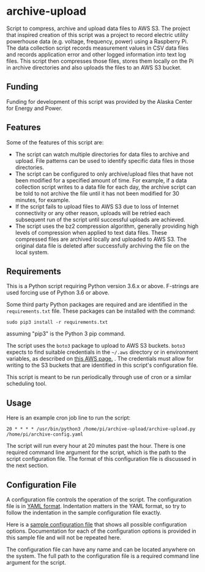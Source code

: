 # archive-upload
Script to compress, archive and upload data files to AWS S3.  The project
that inspired creation of this script was a project to record electric utility
powerhouse data (e.g. voltage, frequency, power) using a Raspberry Pi.  The
data collection script records measurement values in CSV data files and records
application error and other logged information into text log files.  This script
then compresses those files, stores them locally on the Pi in archive directories
and also uploads the files to an AWS S3 bucket.

## Funding

Funding for development of this script was provided by the Alaska Center for 
Energy and Power. 

## Features

Some of the features of this script are:

* The script can watch multiple directories for data files to archive and upload.
  File patterns can be used to identify specific data files in those directories.
* The script can be configured to only archive/upload files that have not been
  modified for a specified amount of time.  For example, if a data collection script
  writes to a data file for each day, the archive script can be told to not archive
  the file until it has not been modified for 30 minutes, for example.
* If the script fails to upload files to AWS S3 due to loss of Internet connectivity
  or any other reason, uploads will be retried each subsequent run of the script until
  successful uploads are achieved.
* The script uses the bz2 compression algorithm, generally providing high levels
  of compression when applied to text data files.  These compressed files are archived
  locally and uploaded to AWS S3.  The original data file is deleted after successfully
  archiving the file on the local system.

## Requirements

This is a Python script requiring Python version 3.6.x or above.  F-strings are
used forcing use of Python 3.6 or above.

Some third party Python packages are required and are identified in the
`requirements.txt` file.  These packages can be installed with the command:

    sudo pip3 install -r requirements.txt

assuming "pip3" is the Python 3 pip command.

The script uses the `boto3` package to upload to AWS S3 buckets. `boto3` expects
to find suitable credentials in the `~/.aws` directory or in environment variables,
as described on [this AWS page.](https://docs.aws.amazon.com/sdk-for-java/v1/developer-guide/setup-credentials.html) .  The credentials must allow for writing to the S3 buckets 
that are identified in this script's configuration file.

This script is meant to be run periodically through use of cron or a similar scheduling
tool.

## Usage

Here is an example cron job line to run the script:

    20 * * * * /usr/bin/python3 /home/pi/archive-upload/archive-upload.py /home/pi/archive-config.yaml

The script will run every hour at 20 minutes past the hour.  There is one required command line
argument for the script, which is the path to the script configuration file.  The format of this
configuration file is discussed in the next section.

## Configuration File

A configuration file controls the operation of the script.  The configuration file is
in [YAML format](https://docs.ansible.com/ansible/latest/reference_appendices/YAMLSyntax.html).
Indentation matters in the YAML format, so try to follow the indentation in the sample
configuration file exactly.

Here is a [sample configuration file](https://docs.ansible.com/ansible/latest/reference_appendices/YAMLSyntax.html)
that shows all possible configuration options.  Documentation for each of the
configuration options is provided in this sample file and will not be repeated here.

The configuration file can have any name and can be located anywhere on the
system.  The full path to the configuration file is a required command line argument
for the script.
